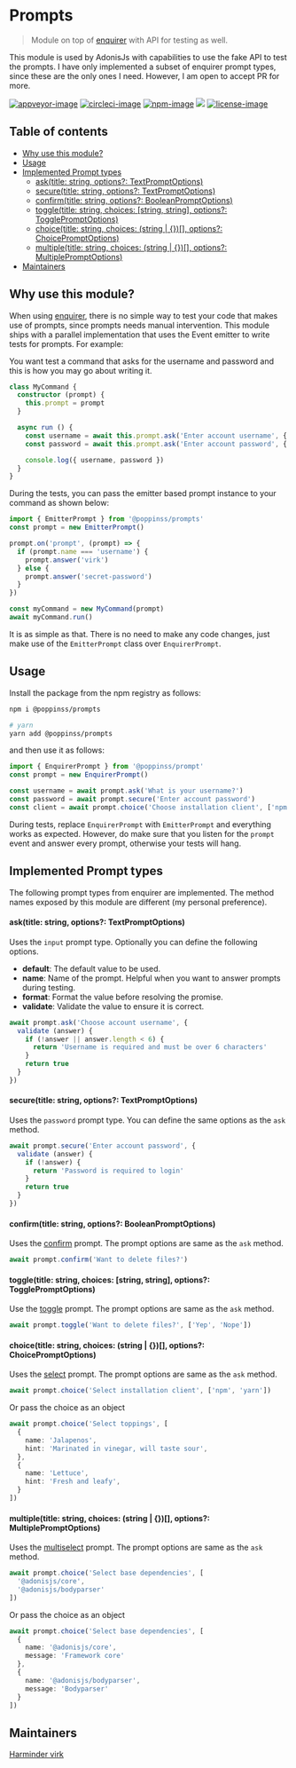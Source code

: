 # Prompts
> Module on top of [enquirer](https://github.com/enquirer/enquirer) with API for testing as well.

This module is used by AdonisJs with capabilities to use the fake API to test the prompts. I have only implemented a subset of enquirer prompt types, since these are the only ones I need. However, I am open to accept PR for more.

[![appveyor-image]][appveyor-url] [![circleci-image]][circleci-url] [![npm-image]][npm-url] ![][typescript-image] [![license-image]][license-url]

<!-- START doctoc generated TOC please keep comment here to allow auto update -->
<!-- DON'T EDIT THIS SECTION, INSTEAD RE-RUN doctoc TO UPDATE -->
## Table of contents

- [Why use this module?](#why-use-this-module)
- [Usage](#usage)
- [Implemented Prompt types](#implemented-prompt-types)
    - [ask(title: string, options?: TextPromptOptions)](#asktitle-string-options-textpromptoptions)
    - [secure(title: string, options?: TextPromptOptions)](#securetitle-string-options-textpromptoptions)
    - [confirm(title: string, options?: BooleanPromptOptions)](#confirmtitle-string-options-booleanpromptoptions)
    - [toggle(title: string, choices: [string, string], options?: TogglePromptOptions)](#toggletitle-string-choices-string-string-options-togglepromptoptions)
    - [choice(title: string, choices: (string | {})[], options?: ChoicePromptOptions)](#choicetitle-string-choices-string---options-choicepromptoptions)
    - [multiple(title: string, choices: (string | {})[], options?: MultiplePromptOptions)](#multipletitle-string-choices-string---options-multiplepromptoptions)
- [Maintainers](#maintainers)

<!-- END doctoc generated TOC please keep comment here to allow auto update -->

## Why use this module?
When using [enquirer](https://github.com/enquirer/enquirer), there is no simple way to test your code that makes use of prompts, since prompts needs manual intervention. This module ships with a parallel implementation that uses the Event emitter to write tests for prompts. For example:

You want test a command that asks for the username and password and this is how you may go about writing it.

```ts
class MyCommand {
  constructor (prompt) {
    this.prompt = prompt
  }

  async run () {
    const username = await this.prompt.ask('Enter account username', { name: 'username' })
    const password = await this.prompt.ask('Enter account password', { name: 'password' })

    console.log({ username, password })
  }
}
```

During the tests, you can pass the emitter based prompt instance to your command as shown below:

```ts
import { EmitterPrompt } from '@poppinss/prompts'
const prompt = new EmitterPrompt()

prompt.on('prompt', (prompt) => {
  if (prompt.name === 'username') {    
    prompt.answer('virk')
  } else {
    prompt.answer('secret-password')
  }
})

const myCommand = new MyCommand(prompt)
await myCommand.run()
```

It is as simple as that. There is no need to make any code changes, just make use of the `EmitterPrompt` class over `EnquirerPrompt`.

## Usage
Install the package from the npm registry as follows:

```sh
npm i @poppinss/prompts

# yarn
yarn add @poppinss/prompts
```

and then use it as follows:

```ts
import { EnquirerPrompt } from '@poppinss/prompt'
const prompt = new EnquirerPrompt()

const username = await prompt.ask('What is your username?')
const password = await prompt.secure('Enter account password')
const client = await prompt.choice('Choose installation client', ['npm', 'yarn'])
```

During tests, replace `EnquirerPrompt` with `EmitterPrompt` and everything works as expected. However, do make sure that you listen for the `prompt` event and answer every prompt, otherwise your tests will hang.

## Implemented Prompt types
The following prompt types from enquirer are implemented. The method names exposed by this module are different (my personal preference).

#### ask(title: string, options?: TextPromptOptions)
Uses the `input` prompt type. Optionally you can define the following options.

- **default**: The default value to be used.
- **name**: Name of the prompt. Helpful when you want to answer prompts during testing.
- **format**: Format the value before resolving the promise.
- **validate**: Validate the value to ensure it is correct.

```ts
await prompt.ask('Choose account username', {
  validate (answer) {
    if (!answer || answer.length < 6) {
      return 'Username is required and must be over 6 characters'
    }
    return true
  }
})
```

#### secure(title: string, options?: TextPromptOptions)
Uses the `password` prompt type. You can define the same options as the `ask` method.

```ts
await prompt.secure('Enter account password', {
  validate (answer) {
    if (!answer) {
      return 'Password is required to login'
    }
    return true
  }
})
```

#### confirm(title: string, options?: BooleanPromptOptions)
Uses the [confirm](https://github.com/enquirer/enquirer#confirm-prompt) prompt. The prompt options are same as the `ask` method.

```ts
await prompt.confirm('Want to delete files?')
``` 

#### toggle(title: string, choices: [string, string], options?: TogglePromptOptions)
Use the [toggle](https://github.com/enquirer/enquirer#toggle-prompt) prompt. The prompt options are same as the `ask` method.

```ts
await prompt.toggle('Want to delete files?', ['Yep', 'Nope'])
```

#### choice(title: string, choices: (string | {})[], options?: ChoicePromptOptions)
Uses the [select](https://github.com/enquirer/enquirer#select-prompt) prompt. The prompt options are same as the `ask` method.

```ts
await prompt.choice('Select installation client', ['npm', 'yarn'])
```

Or pass the choice as an object

```ts
await prompt.choice('Select toppings', [
  {
    name: 'Jalapenos',
    hint: 'Marinated in vinegar, will taste sour',
  },
  {
    name: 'Lettuce',
    hint: 'Fresh and leafy',  
  }
])
```

#### multiple(title: string, choices: (string | {})[], options?: MultiplePromptOptions)

Uses the [multiselect](https://github.com/enquirer/enquirer#multiselect-prompt) prompt. The prompt options are same as the `ask` method.

```ts
await prompt.choice('Select base dependencies', [
  '@adonisjs/core',
  '@adonisjs/bodyparser'
])
```

Or pass the choice as an object

```ts
await prompt.choice('Select base dependencies', [
  {
    name: '@adonisjs/core',
    message: 'Framework core'
  },
  {
    name: '@adonisjs/bodyparser',
    message: 'Bodyparser'
  }
])
```


## Maintainers
[Harminder virk](https://github.com/thetutlage)

[appveyor-image]: https://img.shields.io/appveyor/ci/thetutlage/prompts/master.svg?style=for-the-badge&logo=appveyor
[appveyor-url]: https://ci.appveyor.com/project/thetutlage/prompts "appveyor"

[circleci-image]: https://img.shields.io/circleci/project/github/poppinss/prompts/master.svg?style=for-the-badge&logo=circleci
[circleci-url]: https://circleci.com/gh/poppinss/prompts "circleci"

[npm-image]: https://img.shields.io/npm/v/@poppinss/prompts.svg?style=for-the-badge&logo=npm
[npm-url]: https://npmjs.org/package/@poppinss/prompts "npm"

[typescript-image]: https://img.shields.io/badge/Typescript-294E80.svg?style=for-the-badge&logo=typescript

[license-url]: LICENSE.md
[license-image]: https://img.shields.io/aur/license/pac.svg?style=for-the-badge
